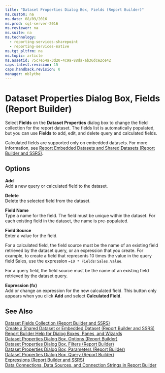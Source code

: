 ```yaml
---
title: "Dataset Properties Dialog Box, Fields (Report Builder)"
ms.custom: na
ms.date: 08/09/2016
ms.prod: sql-server-2016
ms.reviewer: na
ms.suite: na
ms.technology: 
  - reporting-services-sharepoint
  - reporting-services-native
ms.tgt_pltfrm: na
ms.topic: article
ms.assetid: 75c7e54a-3d20-4c9a-88da-ab36dce2ce42
caps.latest.revision: 15
caps.handback.revision: 0
manager: mblythe
---
```

# Dataset Properties Dialog Box, Fields (Report Builder)
Select **Fields** on the **Dataset Properties** dialog box to change the field collection for the report dataset. The fields list is automatically populated, but you can use **Fields** to add, edit, and delete query and calculated fields.  
  
 Calculated fields are supported only on embedded datasets. For more information, see [Report Embedded Datasets and Shared Datasets (Report Builder and SSRS)](../../Topics/TopicNameNotContainA/Report-Embedded-Datasets-and-Shared-Datasets--Report-Builder-and-SSRS-.md).  
  
## Options  
 **Add**  
 Add a new query or calculated field to the dataset.  
  
 **Delete**  
 Delete the selected field from the dataset.  
  
 **Field Name**  
 Type a name for the field. The field must be unique within the dataset. For each existing field in the dataset, the name is pre-populated.  
  
 **Field Source**  
 Enter a value for the field.  
  
 For a calculated field, the field source must be the name of an existing field retrieved by the dataset query, or an expression that you create. For example, to create a field that represents 10 times the value in the query field Sales, use the expression `=10 * Fields!Sales.Value`.  
  
 For a query field, the field source must be the name of an existing field retrieved by the dataset query.  
  
 **Expression (fx)**  
 Add or change an expression for the new calculated field. This button only appears when you click **Add** and select **Calculated Field**.  
  
## See Also  
 [Dataset Fields Collection (Report Builder and SSRS)](../../Topics/TopicNameNotContainA/Dataset-Fields-Collection--Report-Builder-and-SSRS-.md)   
 [Create a Shared Dataset or Embedded Dataset (Report Builder and SSRS)](../../Topics/TopicNameContainA/Create-a-Shared-Dataset-or-Embedded-Dataset--Report-Builder-and-SSRS-.md)   
 [Report Builder Help for Dialog Boxes, Panes, and Wizards](assetId:///2da24891-0b6d-4d3c-8b18-81b98752642f)   
 [Dataset Properties Dialog Box, Options (Report Builder)](../../Topics/TopicNameNotContainA/Dataset-Properties-Dialog-Box--Options--Report-Builder-.md)   
 [Dataset Properties Dialog Box, Filters (Report Builder)](../../Topics/TopicNameNotContainA/Dataset-Properties-Dialog-Box--Filters--Report-Builder-.md)   
 [Dataset Properties Dialog Box, Parameters (Report Builder)](../../Topics/TopicNameNotContainA/Dataset-Properties-Dialog-Box--Parameters--Report-Builder-.md)   
 [Dataset Properties Dialog Box, Query (Report Builder)](../../Topics/TopicNameNotContainA/Dataset-Properties-Dialog-Box--Query--Report-Builder-.md)   
 [Expressions (Report Builder and SSRS)](../../Topics/TopicNameNotContainA/Expressions--Report-Builder-and-SSRS-.md)   
 [Data Connections, Data Sources, and Connection Strings in Report Builder](../../Topics/TopicNameNotContainA/Data-Connections--Data-Sources--and-Connection-Strings-in-Report-Builder.md)